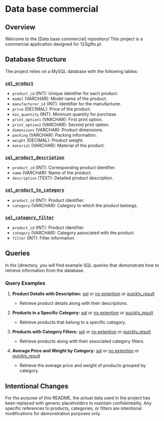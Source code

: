 # Data base commercial

## Overview

Welcome to the [Data base commercial] repository! This project is a commercial application designed for 123gifts.pl.

## Database Structure

The project relies on a MySQL database with the following tables:


### [`sql_product`](https://github.com/agakalinowski/MySQL/blob/main/sql_product.sql)

- `product_id` (INT): Unique identifier for each product.
- `model` (VARCHAR): Model name of the product.
- `manufacturer_id` (INT): Identifier for the manufacturer.
- `price` (DECIMAL): Price of the product.
- `min_quantity` (INT): Minimum quantity for purchase.
- `print_option1` (VARCHAR): First print option.
- `print_option2` (VARCHAR): Second print option.
- `dimensions` (VARCHAR): Product dimensions.
- `packing` (VARCHAR): Packing information.
- `weight` (DECIMAL): Product weight.
- `material` (VARCHAR): Material of the product.

### [`sql_product_description`](https://github.com/agakalinowski/MySQL/blob/main/sql_product_description.sql)

- `product_id` (INT): Corresponding product identifier.
- `name` (VARCHAR): Name of the product.
- `description` (TEXT): Detailed product description.

### [`sql_product_to_category`](https://github.com/agakalinowski/MySQL/blob/main/sql_product_to_category.sql)

- `product_id` (INT): Product identifier.
- `category` (VARCHAR): Category to which the product belongs.

### [`sql_category_filter`](https://github.com/agakalinowski/MySQL/blob/main/sql_category_filter.sql)

- `product_id` (INT): Product identifier.
- `category` (VARCHAR): Category associated with the product.
- `filter` (INT): Filter information.

## Queries

In the [directory, you will find example SQL queries that demonstrate how to retrieve information from the database.

### Query Examples

1. **Product Details with Description:** [sql](https://github.com/agakalinowski/MySQL/blob/main/Query%201.sql) or [no extention](https://github.com/agakalinowski/MySQL/blob/main/Query%201:%20List%20of%20Products%20with%20Full%20Details.md) or [quickly_result](http://sqlfiddle.com/#!9/d0d3b7/9/0)
   - Retrieve product details along with their descriptions.

2. **Products in a Specific Category:** [sql](https://github.com/agakalinowski/MySQL/blob/main/Query%202.sql) or [no extention](https://github.com/agakalinowski/MySQL/blob/main/Query%202%3A%20Products%20with%20Specific%20Print%20Options%20and%20Categories.md) or [quickly_result](http://sqlfiddle.com/#!9/d0d3b7/13/0)
   - Retrieve products that belong to a specific category.

3. **Products with Category Filters:** [sql](https://github.com/agakalinowski/MySQL/blob/main/Query%203.sql) or [no extention](https://github.com/agakalinowski/MySQL/blob/main/Query%203.%20Get%20Products%20in%20a%20Specific%20Category.md) or [quickly_result](http://sqlfiddle.com/#!9/d0d3b7/14/0)
   - Retrieve products along with their associated category filters.
  
4. **Average Price and Weight by Category:** [sql](https://github.com/agakalinowski/MySQL/blob/main/Query%204.sql) or [no extention](https://github.com/agakalinowski/MySQL/blob/main/Query%204%3A%20Average%20Price%20and%20Weight%20by%20Category.md) or [quickly_result](http://sqlfiddle.com/#!9/d0d3b7/15/0)
   - Retrieve the average price and weight of products grouped by category.

## Intentional Changes

For the purpose of this README, the actual data used in the project has been replaced with generic placeholders to maintain confidentiality. Any specific references to products, categories, or filters are intentional modifications for demonstration purposes only.
